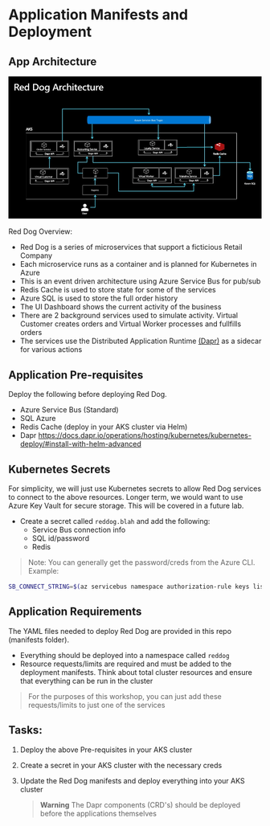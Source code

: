 # Application Manifests and Deployment

## App Architecture

![Architecture diagram](./assets/reddog_architecture.jpg)

Red Dog Overview:

* Red Dog is a series of microservices that support a ficticious Retail Company 
* Each microservice runs as a container and is planned for Kubernetes in Azure
* This is an event driven architecture using Azure Service Bus for pub/sub
* Redis Cache is used to store state for some of the services
* Azure SQL is used to store the full order history
* The UI Dashboard shows the current activity of the business
* There are 2 background services used to simulate activity. Virtual Customer creates orders and Virtual Worker processes and fullfills orders
* The services use the Distributed Application Runtime [(Dapr)](http://dapr.io) as a sidecar for various actions

## Application Pre-requisites

Deploy the following before deploying Red Dog.

* Azure Service Bus (Standard)
* SQL Azure
* Redis Cache (deploy in your AKS cluster via Helm)
* Dapr https://docs.dapr.io/operations/hosting/kubernetes/kubernetes-deploy/#install-with-helm-advanced

## Kubernetes Secrets

For simplicity, we will just use Kubernetes secrets to allow Red Dog services to connect to the above resources. Longer term, we would want to use Azure Key Vault for secure storage. This will be covered in a future lab.

* Create a secret called `reddog.blah` and add the following:
    * Service Bus connection info
    * SQL id/password
    * Redis

> Note: You can generally get the password/creds from the Azure CLI. Example: 

```bash
SB_CONNECT_STRING=$(az servicebus namespace authorization-rule keys list --resource-group $RG --namespace-name $SB_NAMESPACE --name RootManageSharedAccessKey --query primaryConnectionString --output tsv)
```    

## Application Requirements

The YAML files needed to deploy Red Dog are provided in this repo (manifests folder).

* Everything should be deployed into a namespace called `reddog` 
* Resource requests/limits are required and must be added to the deployment manifests. Think about total cluster resources and ensure that everything can be run in the cluster

> For the purposes of this workshop, you can just add these requests/limits to just one of the services

## Tasks:

1. Deploy the above Pre-requisites in your AKS cluster
2. Create a secret in your AKS cluster with the necessary creds
3. Update the Red Dog manifests and deploy everything into your AKS cluster

   > **Warning**
   > The Dapr components (CRD's) should be deployed before the applications themselves








